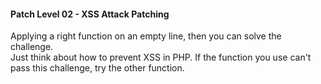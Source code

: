 #### Patch Level 02 - XSS Attack Patching

Applying a right function on an empty line, then you can solve the challenge.  
Just think about how to prevent XSS in PHP.
If the function you use can't pass this challenge, try the other function.

